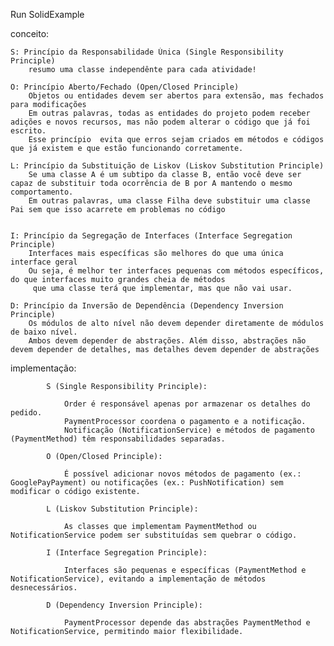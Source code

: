 Run SolidExample



conceito:



	S: Princípio da Responsabilidade Única (Single Responsibility Principle)
		resumo uma classe independênte para cada atividade!
		
	O: Princípio Aberto/Fechado (Open/Closed Principle)
		Objetos ou entidades devem ser abertos para extensão, mas fechados para modificações
		Em outras palavras, todas as entidades do projeto podem receber adições e novos recursos, mas não podem alterar o código que já foi escrito.
		Esse princípio  evita que erros sejam criados em métodos e códigos que já existem e que estão funcionando corretamente. 
		
	L: Princípio da Substituição de Liskov (Liskov Substitution Principle)
		Se uma classe A é um subtipo da classe B, então você deve ser capaz de substituir toda ocorrência de B por A mantendo o mesmo comportamento.
		Em outras palavras, uma classe Filha deve substituir uma classe Pai sem que isso acarrete em problemas no código
		
		
	I: Princípio da Segregação de Interfaces (Interface Segregation Principle)
		Interfaces mais específicas são melhores do que uma única interface geral
		Ou seja, é melhor ter interfaces pequenas com métodos específicos, do que interfaces muito grandes cheia de métodos
		 que uma classe terá que implementar, mas que não vai usar. 
		
	D: Princípio da Inversão de Dependência (Dependency Inversion Principle) 
		Os módulos de alto nível não devem depender diretamente de módulos de baixo nível. 
		Ambos devem depender de abstrações. Além disso, abstrações não devem depender de detalhes, mas detalhes devem depender de abstrações



implementação:

	 		S (Single Responsibility Principle):

				Order é responsável apenas por armazenar os detalhes do pedido.			
				PaymentProcessor coordena o pagamento e a notificação.			
				Notificação (NotificationService) e métodos de pagamento (PaymentMethod) têm responsabilidades separadas.
				
			O (Open/Closed Principle):
			
				É possível adicionar novos métodos de pagamento (ex.: GooglePayPayment) ou notificações (ex.: PushNotification) sem modificar o código existente.
				
			L (Liskov Substitution Principle):
			
				As classes que implementam PaymentMethod ou NotificationService podem ser substituídas sem quebrar o código.
				
			I (Interface Segregation Principle):
			
				Interfaces são pequenas e específicas (PaymentMethod e NotificationService), evitando a implementação de métodos desnecessários.
				
			D (Dependency Inversion Principle):
			
				PaymentProcessor depende das abstrações PaymentMethod e NotificationService, permitindo maior flexibilidade.
				